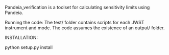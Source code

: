 Pandeia_verification is a toolset for calculating sensitivity limits using Pandeia. 

Running the code:
The test/ folder contains scripts for each JWST instrument and mode. The code assumes the existence of an output/ folder. 

INSTALLATION:

python setup.py install
